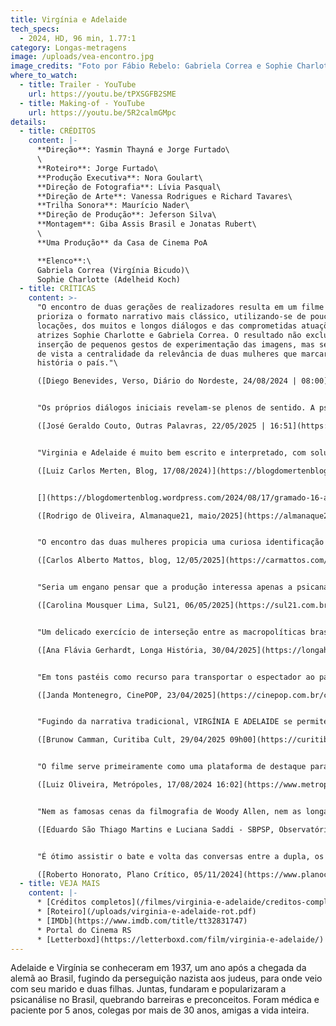 ```yaml
---
title: Virgínia e Adelaide
tech_specs:
  - 2024, HD, 96 min, 1.77:1
category: Longas-metragens
image: /uploads/vea-encontro.jpg
image_credits: "Foto por Fábio Rebelo: Gabriela Correa e Sophie Charlotte"
where_to_watch:
  - title: Trailer - YouTube
    url: https://youtu.be/tPXSGFB2SME
  - title: Making-of - YouTube
    url: https://youtu.be/5R2calmGMpc
details:
  - title: CRÉDITOS
    content: |-
      **Direção**: Yasmin Thayná e Jorge Furtado\
      \
      **Roteiro**: Jorge Furtado\
      **Produção Executiva**: Nora Goulart\
      **Direção de Fotografia**: Lívia Pasqual\
      **Direção de Arte**: Vanessa Rodrigues e Richard Tavares\
      **Trilha Sonora**: Maurício Nader\
      **Direção de Produção**: Jeferson Silva\
      **Montagem**: Giba Assis Brasil e Jonatas Rubert\
      \
      **Uma Produção** da Casa de Cinema PoA

      **Elenco**:\
      Gabriela Correa (Virgínia Bicudo)\
      Sophie Charlotte (Adelheid Koch)
  - title: CRÍTICAS
    content: >-
      "O encontro de duas gerações de realizadores resulta em um filme que
      prioriza o formato narrativo mais clássico, utilizando-se de poucas
      locações, dos muitos e longos diálogos e das comprometidas atuações das
      atrizes Sophie Charlotte e Gabriela Correa. O resultado não exclui a
      inserção de pequenos gestos de experimentação das imagens, mas sem perder
      de vista a centralidade da relevância de duas mulheres que marcaram a
      história o país."\

      ([Diego Benevides, Verso, Diário do Nordeste, 24/08/2024 | 08:00](https://diariodonordeste.verdesmares.com.br/verso/filme-virginia-e-adelaide-narra-o-encontro-de-duas-mulheres-pioneiras-da-psicanalise-no-brasil-1.3549588))


      "Os próprios diálogos iniciais revelam-se plenos de sentido. A psicanálise, afinal, é essencialmente conversa, troca de experiências, memórias e impressões. O cinema, idem. É essa confluência entre o cinema e o processo analítico que o filme parece buscar - e ocasionalmente encontrar - na alternância entre os rostos e corpos que falam (por vezes com a tela dividida ao meio) e também nas associações de imagens, de evocações, de sonhos e devaneios."\

      ([José Geraldo Couto, Outras Palavras, 22/05/2025 | 16:51](https://outraspalavras.net/poeticas/cinema-a-arte-do-dialogo/))


      "Virginia e Adelaide é muito bem escrito e interpretado, com soluções engenhosas de mise-en-scène. Quando as duas se apresentam, Jorge e Yasmim filmam em plano/contraplano, quebrando a quarta parede. Gabriela e Sophie falam diretamente para a câmera. O filme é cheio desses recursos que quebram a dramaturgia tradicional."\

      ([Luiz Carlos Merten, Blog, 17/08/2024)](https://blogdomertenblog.wordpress.com/2024/08/17/gramado-16-adelaide-e-virginia-e-a-minha-decepcao-nenhum-reconhecimento-para-um-corpo-so/)


      [](https://blogdomertenblog.wordpress.com/2024/08/17/gramado-16-adelaide-e-virginia-e-a-minha-decepcao-nenhum-reconhecimento-para-um-corpo-so/)"É espantoso notar que apenas duas atrizes nos carregam durante os 94 minutos de duração. Virgínia e Adelaide privilegia o diálogo, mas não é cansativo. Uma obra que carrega muita informação, mas que não soa professoral. E muito desse predicado está, claro, na direção das atrizes, mas, principalmente, no talento de Gabriela Correa e de Sophie Charlotte."\

      ([Rodrigo de Oliveira, Almanaque21, maio/2025](https://almanaque21.com.br/))[](https://almanaque21.com.br/)


      "O encontro das duas mulheres propicia uma curiosa identificação pela condição comum de perseguidas, uma pelo racismo, outra pelo antissemitismo. A relação profissional evoluiu para uma parceria e uma grande amizade. O filme constrói esse encontro por meio de consultas/diálogos questionadores de ambas as partes, que vão forjando um laço de afeto e de trocas recíprocas. Até mesmo os paralelismos de roupas e adereços pessoais servem a esse intuito."\

      ([Carlos Alberto Mattos, blog, 12/05/2025](https://carmattos.com/2025/05/12/um-encontro-para-alem-do-diva/))


      "Seria um engano pensar que a produção interessa apenas a psicanalistas. O filme abre uma grande janela para quem deseja se inspirar na potência subversiva que nasce da amizade entre duas mulheres marcadas pela raça."\

      ([Carolina Mousquer Lima, Sul21, 06/05/2025](https://sul21.com.br/opiniao/2025/05/virginia-e-adelaide-coluna-da-appoa/))


      "Um delicado exercício de interseção entre as macropolíticas brasileira e europeia e as formas como a História interfere de maneira penetrante na vida psíquica das pessoas."\

      ([Ana Flávia Gerhardt, Longa História, 30/04/2025](https://longahistoria.com.br/virginia-e-adelaide/))


      "Em tons pastéis como recurso para transportar o espectador ao passado, 'Virgínia e Adelaide' tem uma ótima caracterização de arte, ambientando toda a sua trama basicamente em um único cenário - a casa de Adelaide -, totalmente revestida com objetos e props das décadas de 1940/1950."\

      ([Janda Montenegro, CinePOP, 23/04/2025](https://cinepop.com.br/critica-virginia-e-adelaide-sensivel-filme-baseado-em-amizade-real-das-pioneiras-da-psicanalise-no-brasil-649233))


      "Fugindo da narrativa tradicional, VIRGÍNIA E ADELAIDE se permite momentos mais inventivos. Cenários mudam, ganham uma poética interessante, especialmente quando as personagens divagam sobre seus passados."\

      ([Brunow Camman, Curitiba Cult, 29/04/2025 09h00](https://curitibacult.com.br/critica-virginia-e-adelaide-resgata-importantes-mulheres-na-historia-brasileira/))


      "O filme serve primeiramente como uma plataforma de destaque para as duas atrizes, Correa e Charlotte. É servido a elas um roteiro com muito a dizer pela fala, onde passam a maior parte do tempo sentadas, necessitando toda uma incorporação física para que o filme contenha algum senso de movimento. A responsabilidade é grande, e o talento também."\

      ([Luiz Oliveira, Metrópoles, 17/08/2024 16:02](https://www.metropoles.com/entretenimento/cinema/gramado-novo-filme-de-jorge-furtado-tem-atriz-brasiliense-em-destaque))


      "Nem as famosas cenas da filmografia de Woody Allen, nem as longas minisséries sobre a cena psicanalítica produzidas recentemente conseguem tamanha aproximação com a realidade da clínica cotidiana das muitas psicanálises existentes. (...) certamente porque a direção instalou, no coração do filme, a potência luminosa de um real encontro entre duas pessoas. A psicanálise entra como grande catalisadora e potencializadora daquela improvável relação, e faz uso da estrangeiridade como combustível para tal feito - a língua estrangeira das dores e delícias do outro como matéria prima de eventuais transformações."\

      ([Eduardo São Thiago Martins e Luciana Saddi - SBPSP, Observatório Psicanalítico OP 572/2025 19/03/2025](https://febrapsi.org/publicacoes/observatorio/observatorio-psicanalitico-op-572-2025/))


      "É ótimo assistir o bate e volta das conversas entre a dupla, os malabarismos argumentativos e a relação que vai se formando entre as duas, algo que fica ainda mais envolvente considerando a barreira linguística entre elas e a dificuldade de Virgínia em se abrir completamente para a experiência. O filme encontra uma pérola nas interpretações de duas ótimas atrizes."\

      ([Roberto Honorato, Plano Crítico, 05/11/2024](https://www.planocritico.com/critica-virginia-e-adelaide/))
  - title: VEJA MAIS
    content: |-
      * [Créditos completos](/filmes/virginia-e-adelaide/creditos-completos/)
      * [Roteiro](/uploads/virginia-e-adelaide-rot.pdf)
      * [IMDb](https://www.imdb.com/title/tt32831747)
      * Portal do Cinema RS
      * [Letterboxd](https://letterboxd.com/film/virginia-e-adelaide/)
---
```

Adelaide e Virgínia se conheceram em 1937, um ano após a chegada da alemã ao Brasil, fugindo da perseguição nazista aos judeus, para onde veio com seu marido e duas filhas. Juntas, fundaram e popularizaram a psicanálise no Brasil, quebrando barreiras e preconceitos. Foram médica e paciente por 5 anos, colegas por mais de 30 anos, amigas a vida inteira.

